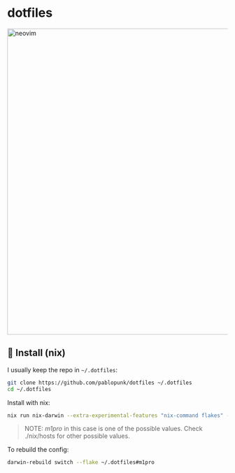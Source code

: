 # dotfiles

<img
  src="https://github.com/pablopunk/dotfiles/assets/4324982/d5badddc-5bc7-48dc-aaa4-061d4755826b"
  alt="neovim"
  width="700px" />

## 🚀 Install (nix)

I usually keep the repo in `~/.dotfiles`:

```bash
git clone https://github.com/pablopunk/dotfiles ~/.dotfiles
cd ~/.dotfiles
```

Install with nix:

```bash
nix run nix-darwin --extra-experimental-features "nix-command flakes" -- switch --flake ~/.dotfiles#m1pro
```

> NOTE: _m1pro_ in this case is one of the possible values. Check ./nix/hosts for other possible values.

To rebuild the config:

```bash
darwin-rebuild switch --flake ~/.dotfiles#m1pro
```
